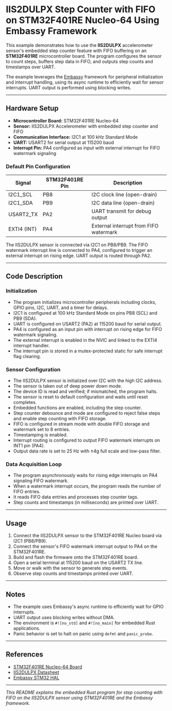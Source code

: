 # IIS2DULPX Step Counter with FIFO on STM32F401RE Nucleo-64 Using Embassy Framework

This example demonstrates how to use the **IIS2DULPX** accelerometer sensor's embedded step counter feature with FIFO buffering on an **STM32F401RE** microcontroller board. The program configures the sensor to count steps, buffers step data in FIFO, and outputs step counts and timestamps over UART.

The example leverages the [Embassy](https://embassy.dev/) framework for peripheral initialization and interrupt handling, using its async runtime to efficiently wait for sensor interrupts. UART output is performed using blocking writes.

---

## Hardware Setup

- **Microcontroller Board:** STM32F401RE Nucleo-64
- **Sensor:** IIS2DULPX Accelerometer with embedded step counter and FIFO
- **Communication Interface:** I2C1 at 100 kHz Standard Mode
- **UART:** USART2 for serial output at 115200 baud
- **Interrupt Pin:** PA4 configured as input with external interrupt for FIFO watermark signaling

### Default Pin Configuration

| Signal       | STM32F401RE Pin | Description                      |
|--------------|-----------------|---------------------------------|
| I2C1_SCL     | PB8             | I2C clock line (open-drain)     |
| I2C1_SDA     | PB9             | I2C data line (open-drain)      |
| USART2_TX    | PA2             | UART transmit for debug output  |
| EXTI4 (INT)  | PA4             | External interrupt from FIFO watermark |

The IIS2DULPX sensor is connected via I2C1 on PB8/PB9. The FIFO watermark interrupt line is connected to PA4, configured to trigger an external interrupt on rising edge. UART output is routed through PA2.

---

## Code Description

### Initialization

- The program initializes microcontroller peripherals including clocks, GPIO pins, I2C, UART, and a timer for delays.
- I2C1 is configured at 100 kHz Standard Mode on pins PB8 (SCL) and PB9 (SDA).
- UART is configured on USART2 (PA2) at 115200 baud for serial output.
- PA4 is configured as an input pin with interrupt on rising edge for FIFO watermark signaling.
- The external interrupt is enabled in the NVIC and linked to the EXTI4 interrupt handler.
- The interrupt pin is stored in a mutex-protected static for safe interrupt flag clearing.

### Sensor Configuration

- The IIS2DULPX sensor is initialized over I2C with the high I2C address.
- The sensor is taken out of deep power down mode.
- The device ID is read and verified; if mismatched, the program halts.
- The sensor is reset to default configuration and waits until reset completes.
- Embedded functions are enabled, including the step counter.
- Step counter debounce and mode are configured to reject false steps and enable step counting with FIFO storage.
- FIFO is configured in stream mode with double FIFO storage and watermark set to 8 entries.
- Timestamping is enabled.
- Interrupt routing is configured to output FIFO watermark interrupts on INT1 pin (PA4).
- Output data rate is set to 25 Hz with ±4g full scale and low-pass filter.

### Data Acquisition Loop

- The program asynchronously waits for rising edge interrupts on PA4 signaling FIFO watermark.
- When a watermark interrupt occurs, the program reads the number of FIFO entries.
- It reads FIFO data entries and processes step counter tags.
- Step counts and timestamps (in milliseconds) are printed over UART.

---

## Usage

1. Connect the IIS2DULPX sensor to the STM32F401RE Nucleo board via I2C1 (PB8/PB9).
2. Connect the sensor's FIFO watermark interrupt output to PA4 on the STM32F401RE.
3. Build and flash the firmware onto the STM32F401RE board.
4. Open a serial terminal at 115200 baud on the USART2 TX line.
5. Move or walk with the sensor to generate step events.
6. Observe step counts and timestamps printed over UART.

---

## Notes

- The example uses Embassy's async runtime to efficiently wait for GPIO interrupts.
- UART output uses blocking writes without DMA.
- The environment is `#![no_std]` and `#![no_main]` for embedded Rust applications.
- Panic behavior is set to halt on panic using `defmt` and `panic_probe`.

---

## References

- [STM32F401RE Nucleo-64 Board](https://www.st.com/en/evaluation-tools/nucleo-f401re.html)
- [IIS2DULPX Datasheet](https://www.st.com/resource/en/datasheet/lis2dulpx.pdf)
- [Embassy STM32 HAL](https://docs.rs/embassy-stm32)

---

*This README explains the embedded Rust program for step counting with FIFO on the IIS2DULPX sensor using STM32F401RE and the Embassy framework.*
